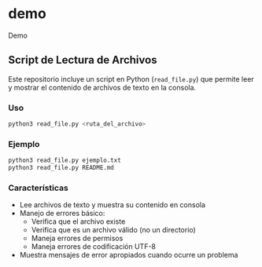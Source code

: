 # demo
Demo

## Script de Lectura de Archivos

Este repositorio incluye un script en Python (`read_file.py`) que permite leer y mostrar el contenido de archivos de texto en la consola.

### Uso

```bash
python3 read_file.py <ruta_del_archivo>
```

### Ejemplo

```bash
python3 read_file.py ejemplo.txt
python3 read_file.py README.md
```

### Características

- Lee archivos de texto y muestra su contenido en consola
- Manejo de errores básico:
  - Verifica que el archivo existe
  - Verifica que es un archivo válido (no un directorio)
  - Maneja errores de permisos
  - Maneja errores de codificación UTF-8
- Muestra mensajes de error apropiados cuando ocurre un problema
